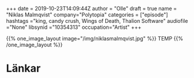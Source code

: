 +++
date = 2019-10-23T14:09:44Z
author = "Olle"
draft = true
name = "Niklas Malmqvist"
company="Polytopia"
categories = ["episode"]
hashtags ="king, candy crush, Wings of Death, Thalion Software"
audiofile ="None"
libsynid ="10354313"
occupation="Artist"
+++ 

{{% one_image_layout image="/img/niklasmalmqvist.jpg" %}}
TEMP
{{% /one_image_layout %}}

# Länkar
